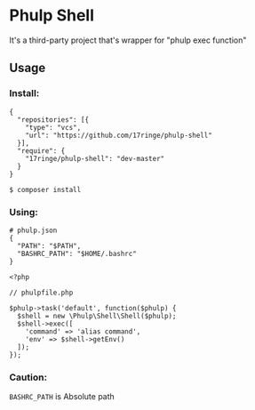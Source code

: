 # Phulp Shell

It's a third-party project that's wrapper for "phulp exec function"

## Usage

### Install:

```
{
  "repositories": [{
    "type": "vcs",
    "url": "https://github.com/17ringe/phulp-shell"
  }],
  "require": {
    "17ringe/phulp-shell": "dev-master"
  }
}
```

```
$ composer install
```

### Using:

```
# phulp.json
{
  "PATH": "$PATH",
  "BASHRC_PATH": "$HOME/.bashrc"
}
```

```
<?php

// phulpfile.php

$phulp->task('default', function($phulp) {
  $shell = new \Phulp\Shell\Shell($phulp);
  $shell->exec([
    'command' => 'alias command',
    'env' => $shell->getEnv()
  ]);
});
```

### Caution:

``BASHRC_PATH`` is Absolute path
